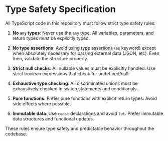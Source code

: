 # Type Safety Specification

All TypeScript code in this repository must follow strict type safety rules:

1. **No `any` types**: Never use the `any` type. All variables, parameters, and return types must be explicitly typed.

2. **No type assertions**: Avoid using type assertions (`as` keyword) except when absolutely necessary for parsing external data (JSON, etc). Even then, validate the structure properly.

3. **Strict null checks**: All nullable values must be explicitly handled. Use strict boolean expressions that check for undefined/null.

4. **Exhaustive type checking**: All discriminated unions must be exhaustively checked in switch statements and conditionals.

5. **Pure functions**: Prefer pure functions with explicit return types. Avoid side effects where possible.

6. **Immutable data**: Use `const` declarations and avoid `let`. Prefer immutable data structures and functional updates.

These rules ensure type safety and predictable behavior throughout the codebase.